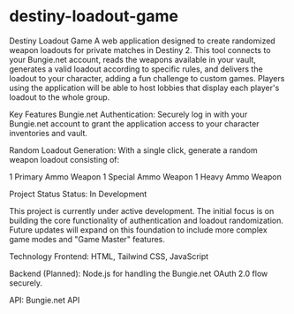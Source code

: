 # destiny-loadout-game
Destiny Loadout Game
A web application designed to create randomized weapon loadouts for private matches in Destiny 2. This tool connects to your Bungie.net account, reads the weapons available in your vault, generates a valid loadout according to specific rules, and delivers the loadout to your character, adding a fun challenge to custom games. Players using the application will be able to host lobbies that display each player's loadout to the whole group.

Key Features
Bungie.net Authentication: Securely log in with your Bungie.net account to grant the application access to your character inventories and vault.

Random Loadout Generation: With a single click, generate a random weapon loadout consisting of:

1 Primary Ammo Weapon
1 Special Ammo Weapon
1 Heavy Ammo Weapon

Project Status
Status: In Development

This project is currently under active development. The initial focus is on building the core functionality of authentication and loadout randomization. Future updates will expand on this foundation to include more complex game modes and "Game Master" features.

Technology
Frontend: HTML, Tailwind CSS, JavaScript

Backend (Planned): Node.js for handling the Bungie.net OAuth 2.0 flow securely.

API: Bungie.net API
